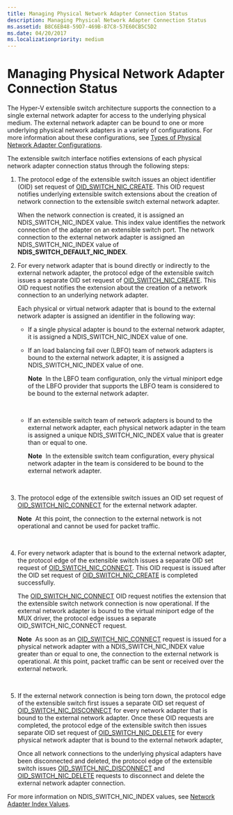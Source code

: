 ```yaml
---
title: Managing Physical Network Adapter Connection Status
description: Managing Physical Network Adapter Connection Status
ms.assetid: B8C6EB48-59D7-469B-87C8-57E60CB5C5D2
ms.date: 04/20/2017
ms.localizationpriority: medium
---
```


# Managing Physical Network Adapter Connection Status


The Hyper-V extensible switch architecture supports the connection to a single external network adapter for access to the underlying physical medium. The external network adapter can be bound to one or more underlying physical network adapters in a variety of configurations. For more information about these configurations, see [Types of Physical Network Adapter Configurations](types-of-physical-network-adapter-configurations.md).

The extensible switch interface notifies extensions of each physical network adapter connection status through the following steps:

1.  The protocol edge of the extensible switch issues an object identifier (OID) set request of [OID\_SWITCH\_NIC\_CREATE](https://msdn.microsoft.com/library/windows/hardware/hh598263). This OID request notifies underlying extensible switch extensions about the creation of network connection to the extensible switch external network adapter.

    When the network connection is created, it is assigned an NDIS\_SWITCH\_NIC\_INDEX value. This index value identifies the network connection of the adapter on an extensible switch port. The network connection to the external network adapter is assigned an NDIS\_SWITCH\_NIC\_INDEX value of **NDIS\_SWITCH\_DEFAULT\_NIC\_INDEX**.

2.  For every network adapter that is bound directly or indirectly to the external network adapter, the protocol edge of the extensible switch issues a separate OID set request of [OID\_SWITCH\_NIC\_CREATE](https://msdn.microsoft.com/library/windows/hardware/hh598263). This OID request notifies the extension about the creation of a network connection to an underlying network adapter.

    Each physical or virtual network adapter that is bound to the external network adapter is assigned an identifier in the following way:

    -   If a single physical adapter is bound to the external network adapter, it is assigned a NDIS\_SWITCH\_NIC\_INDEX value of one.

    -   If an load balancing fail over (LBFO) team of network adapters is bound to the external network adapter, it is assigned a NDIS\_SWITCH\_NIC\_INDEX value of one.

        **Note**  In the LBFO team configuration, only the virtual miniport edge of the LBFO provider that supports the LBFO team is considered to be bound to the external network adapter.

         

    -   If an extensible switch team of network adapters is bound to the external network adapter, each physical network adapter in the team is assigned a unique NDIS\_SWITCH\_NIC\_INDEX value that is greater than or equal to one.

        **Note**  In the extensible switch team configuration, every physical network adapter in the team is considered to be bound to the external network adapter.

         

3.  The protocol edge of the extensible switch issues an OID set request of [OID\_SWITCH\_NIC\_CONNECT](https://msdn.microsoft.com/library/windows/hardware/hh598262) for the external network adapter.

    **Note**  At this point, the connection to the external network is not operational and cannot be used for packet traffic.

     

4.  For every network adapter that is bound to the external network adapter, the protocol edge of the extensible switch issues a separate OID set request of [OID\_SWITCH\_NIC\_CONNECT](https://msdn.microsoft.com/library/windows/hardware/hh598262). This OID request is issued after the OID set request of [OID\_SWITCH\_NIC\_CREATE](https://msdn.microsoft.com/library/windows/hardware/hh598263) is completed successfully.

    The [OID\_SWITCH\_NIC\_CONNECT](https://msdn.microsoft.com/library/windows/hardware/hh598262) OID request notifies the extension that the extensible switch network connection is now operational. If the external network adapter is bound to the virtual miniport edge of the MUX driver, the protocol edge issues a separate OID\_SWITCH\_NIC\_CONNECT request.

    **Note**  As soon as an [OID\_SWITCH\_NIC\_CONNECT](https://msdn.microsoft.com/library/windows/hardware/hh598262) request is issued for a physical network adapter with a NDIS\_SWITCH\_NIC\_INDEX value greater than or equal to one, the connection to the external network is operational. At this point, packet traffic can be sent or received over the external network.

     

5.  If the external network connection is being torn down, the protocol edge of the extensible switch first issues a separate OID set request of [OID\_SWITCH\_NIC\_DISCONNECT](https://msdn.microsoft.com/library/windows/hardware/hh598265) for every network adapter that is bound to the external network adapter. Once these OID requests are completed, the protocol edge of the extensible switch then issues separate OID set request of [OID\_SWITCH\_NIC\_DELETE](https://msdn.microsoft.com/library/windows/hardware/hh598264) for every physical network adapter that is bound to the external network adapter,

    Once all network connections to the underlying physical adapters have been disconnected and deleted, the protocol edge of the extensible switch issues [OID\_SWITCH\_NIC\_DISCONNECT](https://msdn.microsoft.com/library/windows/hardware/hh598265) and [OID\_SWITCH\_NIC\_DELETE](https://msdn.microsoft.com/library/windows/hardware/hh598264) requests to disconnect and delete the external network adapter connection.

For more information on NDIS\_SWITCH\_NIC\_INDEX values, see [Network Adapter Index Values](network-adapter-index-values.md).

 

 





